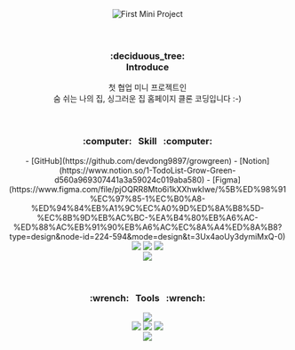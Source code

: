 <div align="center">
  <img src="https://capsule-render.vercel.app/api?type=Waving&color=0:009a3e,100:badebc&height=200&section=header&text=First%20Mini%20Project&fontSize=60&fontColor=fff" alt="First Mini Project" />
</div>
<br/>
<br/>
<div align="center">  
  <h3>
    :deciduous_tree:<br/>
    Introduce
  </h3>
</div>
<div align="center">
  첫 협업 미니 프로젝트인 <br/>
  숨 쉬는 나의 집, 싱그러운 집 홈페이지 클론 코딩입니다 :-)
</div>
<br/>
<br/>
<div align="center">  
  <h3>
    :computer:&nbsp;&nbsp;&nbsp;Skill&nbsp;&nbsp;&nbsp;:computer:
  </h3>
</div>
<div align="center">
- [GitHub](https://github.com/devdong9897/growgreen)
- [Notion](https://www.notion.so/1-TodoList-Grow-Green-d560a969307441a3a59024c019aba580)
- [Figma](https://www.figma.com/file/pjOQRR8Mto6i1kXXhwkIwe/%5B%ED%98%91%EC%97%85-1%EC%B0%A8-%ED%94%84%EB%A1%9C%EC%A0%9D%ED%8A%B8%5D-%EC%8B%9D%EB%AC%BC-%EA%B4%80%EB%A6%AC-%ED%88%AC%EB%91%90%EB%A6%AC%EC%8A%A4%ED%8A%B8?type=design&node-id=224-594&mode=design&t=3Ux4aoUy3dymiMxQ-0)
</div>



<div align="center">
  <img src="https://img.shields.io/badge/HTML5-E34F26?style=flat&logo=html5&logoColor=fff"/>
  <img src="https://img.shields.io/badge/CSS3-1572B6?style=flat&logo=css3&logoColor=fff"/>
  <img src="https://img.shields.io/badge/JavaScript-F7DF1E?style=flat&logo=javascript&logoColor=fff"/>
  <br/>
  <img src="https://img.shields.io/badge/Photoshop-001d34?style=flat&logo=adobephotoshop&logoColor=2fa3f7"/>
</div>
<br/>
<br/>
<div align="center">  
  <h3>
    :wrench:&nbsp;&nbsp;&nbsp;Tools&nbsp;&nbsp;&nbsp;:wrench:
  </h3>
</div>
<div align="center">
  <img src="https://img.shields.io/badge/Visual Studio Code-007ACC?style=flat&logo=visualstudiocode&logoColor=fff"/>
  <br/>
  <img src="https://img.shields.io/badge/Git-F05032?style=flat&logo=git&logoColor=fff"/>
  <img src="https://img.shields.io/badge/GitHub-181717?style=flat&logo=github&logoColor=fff"/>  
  <img src="https://img.shields.io/badge/Sourcetree-0052CC?style=flat&logo=sourcetree&logoColor=fff"/>
  <br/>
  <img src="https://img.shields.io/badge/Slack-4A154B?style=flat&logo=slack&logoColor=fff"/>
</div>
<br/>
<br/>
<div align="center">
  <img src="https://capsule-render.vercel.app/api?type=waving&color=0:badebc,100:009a3e&height=150&section=footer" alt="" />
</div>

